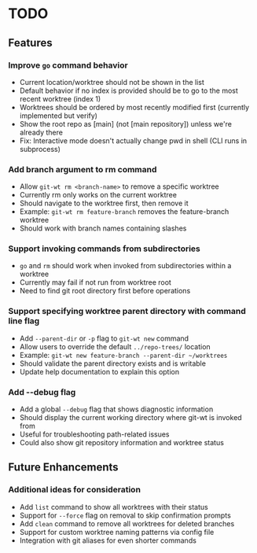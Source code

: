 # TODO

## Features

### Improve `go` command behavior
- Current location/worktree should not be shown in the list
- Default behavior if no index is provided should be to go to the most recent worktree (index 1)
- Worktrees should be ordered by most recently modified first (currently implemented but verify)
- Show the root repo as [main] (not [main repository]) unless we're already there
- Fix: Interactive mode doesn't actually change pwd in shell (CLI runs in subprocess)

### Add branch argument to rm command
- Allow `git-wt rm <branch-name>` to remove a specific worktree
- Currently rm only works on the current worktree
- Should navigate to the worktree first, then remove it
- Example: `git-wt rm feature-branch` removes the feature-branch worktree
- Should work with branch names containing slashes

### Support invoking commands from subdirectories
- `go` and `rm` should work when invoked from subdirectories within a worktree
- Currently may fail if not run from worktree root
- Need to find git root directory first before operations

### Support specifying worktree parent directory with command line flag
- Add `--parent-dir` or `-p` flag to `git-wt new` command
- Allow users to override the default `../repo-trees/` location
- Example: `git-wt new feature-branch --parent-dir ~/worktrees`
- Should validate the parent directory exists and is writable
- Update help documentation to explain this option

### Add --debug flag
- Add a global `--debug` flag that shows diagnostic information
- Should display the current working directory where git-wt is invoked from
- Useful for troubleshooting path-related issues
- Could also show git repository information and worktree status

## Future Enhancements

### Additional ideas for consideration
- Add `list` command to show all worktrees with their status
- Support for `--force` flag on removal to skip confirmation prompts
- Add `clean` command to remove all worktrees for deleted branches
- Support for custom worktree naming patterns via config file
- Integration with git aliases for even shorter commands